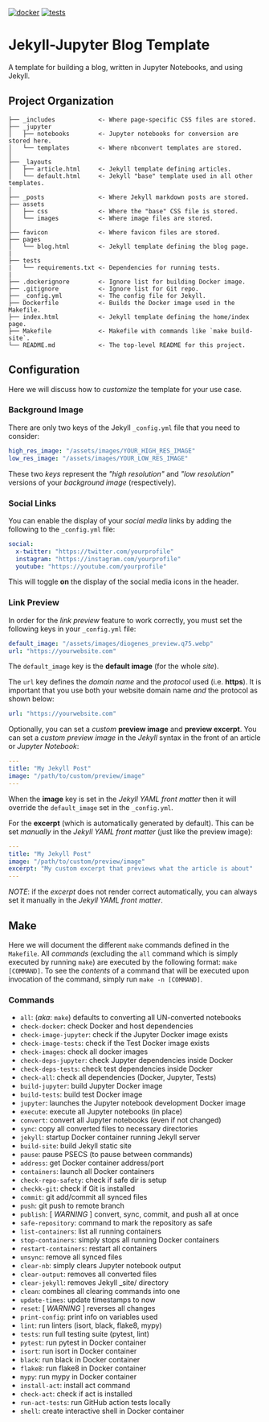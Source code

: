 [![docker](https://github.com/DiogenesAnalytics/blog_template/actions/workflows/docker-publish.yml/badge.svg)](https://github.com/DiogenesAnalytics/blog_template/actions/workflows/docker-publish.yml)
[![tests](https://github.com/DiogenesAnalytics/blog_template/actions/workflows/tests.yml/badge.svg)](https://github.com/DiogenesAnalytics/blog_template/actions/workflows/tests.yml)

# Jekyll-Jupyter Blog Template
A template for building a blog, written in Jupyter Notebooks, and using Jekyll.

## Project Organization
```
├── _includes            <- Where page-specific CSS files are stored.
├── _jupyter
│   ├── notebooks        <- Jupyter notebooks for conversion are stored here.
│   └── templates        <- Where nbconvert templates are stored.
│
├── _layouts
│   ├── article.html     <- Jekyll template defining articles.
│   └── default.html     <- Jekyll "base" template used in all other templates.
│
├── _posts               <- Where Jekyll markdown posts are stored.
├── assets
│   ├── css              <- Where the "base" CSS file is stored.
│   └── images           <- Where image files are stored.
│
├── favicon              <- Where favicon files are stored.
├── pages
│   └── blog.html        <- Jekyll template defining the blog page.
|
├── tests
|   └── requirements.txt <- Dependencies for running tests.
|
├── .dockerignore        <- Ignore list for building Docker image.
├── .gitignore           <- Ignore list for Git repo.
├── _config.yml          <- The config file for Jekyll.
├── Dockerfile           <- Builds the Docker image used in the Makefile.
├── index.html           <- Jekyll template defining the home/index page.
├── Makefile             <- Makefile with commands like `make build-site`.
└── README.md            <- The top-level README for this project.
```

## Configuration
Here we will discuss how to *customize* the template for your use case.

### Background Image
There are only two keys of the Jekyll `_config.yml` file that you need to consider:
```yml
high_res_image: "/assets/images/YOUR_HIGH_RES_IMAGE"
low_res_image: "/assets/images/YOUR_LOW_RES_IMAGE"
```

These two *keys* represent the *"high resolution"* and *"low resolution"* versions
of your *background image* (respectively).

### Social Links
You can enable the display of your *social media* links by adding the following to the
`_config.yml` file:
```yml
social:
  x-twitter: "https://twitter.com/yourprofile"
  instagram: "https://instagram.com/yourprofile"
  youtube: "https://youtube.com/yourprofile"
```

This will toggle **on** the display of the social media icons in the header.

### Link Preview
In order for the *link preview* feature to work correctly, you must set the
following keys in your `_config.yml` file:
```yml
default_image: "/assets/images/diogenes_preview.q75.webp"
url: "https://yourwebsite.com"
```
The `default_image` key is the **default image** (for the whole *site*).

The `url` key defines the *domain name* and the *protocol* used (i.e. **https**).
It is important that you use both your website domain name *and* the protocol
as shown below:
```yml
url: "https://yourwebsite.com"
```

Optionally, you can set a *custom* **preview image** and **preview excerpt**.
You can set a *custom preview image* in the *Jekyll* syntax in the front of
an article or *Jupyter Notebook*:
```yml
---
title: "My Jekyll Post"
image: "/path/to/custom/preview/image"
---
```
When the **image** key is set in the *Jekyll YAML front matter* then it will
override the `default_image` set in the `_config.yml`.

For the **excerpt** (which is automatically generated by
default). This can be set *manually* in the *Jekyll YAML front matter*
(just like the preview image):
```yml
---
title: "My Jekyll Post"
image: "/path/to/custom/preview/image"
excerpt: "My custom excerpt that previews what the article is about"
---
```
*NOTE*: if the *excerpt* does not render correct automatically, you can always
set it manually in the *Jekyll YAML front matter*.

## Make
Here we will document the different `make` commands defined in the `Makefile`.
All *commands* (excluding the `all` command which is simply executed by
running `make`) are executed by the following format: `make [COMMAND]`. To see
the *contents* of a command that will be executed upon invocation of the
command, simply run `make -n [COMMAND]`.

### Commands
+ `all`: (*aka*: `make`) defaults to converting all UN-converted notebooks
+ `check-docker`: check Docker and host dependencies
+ `check-image-jupyter`: check if the Jupyter Docker image exists
+ `check-image-tests`: check if the Test Docker image exists
+ `check-images`: check all docker images
+ `check-deps-jupyter`: check Jupyter dependencies inside Docker
+ `check-deps-tests`: check test dependencies inside Docker
+ `check-all`: check all dependencies (Docker, Jupyter, Tests)
+ `build-jupyter`: build Jupyter Docker image
+ `build-tests`: build test Docker image
+ `jupyter`: launches the Jupyter notebook development Docker image
+ `execute`: execute all Jupyter notebooks (in place)
+ `convert`: convert all Jupyter notebooks (even if not changed)
+ `sync`: copy all converted files to necessary directories
+ `jekyll`: startup Docker container running Jekyll server
+ `build-site`: build Jekyll static site
+ `pause`: pause PSECS (to pause between commands)
+ `address`: get Docker container address/port
+ `containers`: launch all Docker containers
+ `check-repo-safety`: check if safe dir is setup
+ `checkk-git`: check if Git is installed
+ `commit`: git add/commit all synced files
+ `push`: git push to remote branch
+ `publish`: [ *WARNING* ] convert, sync, commit, and push all at once
+ `safe-repository`: command to mark the repository as safe
+ `list-containers`: list all running containers
+ `stop-containers`: simply stops all running Docker containers
+ `restart-containers`: restart all containers
+ `unsync`: remove all synced files
+ `clear-nb`: simply clears Jupyter notebook output
+ `clear-output`: removes all converted files
+ `clear-jekyll`: removes Jekyll _site/ directory
+ `clean`: combines all clearing commands into one
+ `update-times`: update timestamps to now
+ `reset`: [ *WARNING* ] reverses all changes
+ `print-config`: print info on variables used
+ `lint`: run linters (isort, black, flake8, mypy)
+ `tests`: run full testing suite (pytest, lint)
+ `pytest`: run pytest in Docker container
+ `isort`: run isort in Docker container
+ `black`: run black in Docker container
+ `flake8`: run flake8 in Docker container
+ `mypy`: run mypy in Docker container
+ `install-act`: install act command
+ `check-act`: check if act is installed
+ `run-act-tests`: run GitHub action tests locally
+ `shell`: create interactive shell in Docker container

